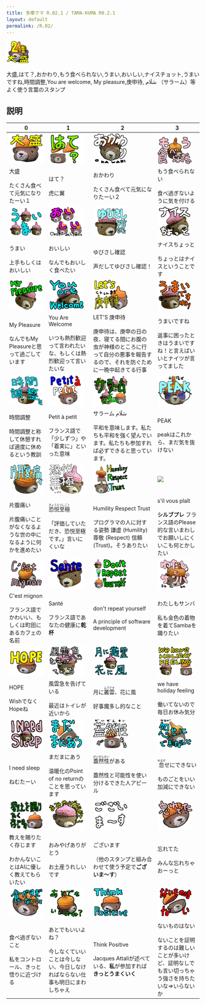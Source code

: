 ```yaml
---
title: 多摩クマ R.02.1 / TAMA-KUMA R0.2.1
layout: default
permalink: /R.02/
---
```


![](images\00_IMG_4337_main.png)

大盛,はて？,おかわり,もう食べられない,うまい,おいしい,ナイスチョット,うまいですね,時間調整,You are welcome, My pleasure,庚申待, سَلَام （サラーム）等よく使う言葉のスタンプ

## 説明

| 0 | 1 | 2 | 3 |
|---|---|---|---|
| ![](images\01_IMG_4337_大盛.png)| ![](images\02_IMG_4348_はて？.png)| ![](images\03_IMG_4339_おかわり.png)| ![](images\04_IMG_4341_もう食べられない.png)|
|大盛<br/><br/>たくさん食べて元気になりたーい１|はて？<br/><br/>虎に翼|おかわり<br/><br/>たくさん食べて元気になりたーい２|もう食べられない<br/><br/>食べ過ぎないように気を付ける|
| ![](images\05_3_kumas_うまい.png)| ![](images\06_3_kumas_おいしい.png)| ![](images\07_PXL_20240628_100008457_ゆびさし確認.png)| ![](images\08_PXL_20240628_100118865_ナイスちょっと.png)|
|うまい<br/><br/>上手もしくはおいしい|おいしい<br/><br/>なんでもおいしく食べたい|ゆびさし確認<br/><br/>声だしてゆびさし確認！|ナイスちょっと<br/><br/>ちょっとはナイスということです|
| ![](images\09_PXL_20240628_100118865_MyPleasure.png)| ![](images\10_PXL_20240628_100118865_youAreWelcome.png)| ![](images\11_IMG_4334_LETS庚申待.png)| ![](images\12_PXL_20240628_095956204_うまいですね.png)|
|My Pleasure<br/><br/>なんでもMy Pleasureと思って過ごしています|You Are Welcome<br/><br/>いつも熱烈歓迎って言われたいな、もしくは熱烈歓迎って言いたいな|LET'S 庚申待<br/><br/>庚申待は、庚申の日の夜、寝てる間にお腹の虫が神様のところに行って自分の悪事を報告するので、それを防ぐために一晩中起きてる行事|うまいですね<br/><br/>返事に困ったときはうまいですね！と言えばいいとナイツが言ってました|
| ![](images\13_PXL_20240628_095956204_時間調整.png)| ![](images\14_IMG_4335_Petit_a_petit.png)| ![](images\15_3_kumas_サラーム.png)| ![](images\16_IMG_4345_peak.png)|
|時間調整<br/><br/>時間調整と称して休憩すれば適度に休めるという教訓|Petit à petit<br/><br/>フランス語で「少しずつ」や「着実に」といった意味|サラーム سَلَام<br/><br/>平和を意味します。私たちも平和を強く望んでいます。私たちも参加すれば必ずできると思っています。|PEAK<br/><br/>peakはこれから、まだ気を抜けない|
| ![](images\17_IMG_4341_片腹痛い.png)| ![](images\18_PXL_20240628_100118865_恐悦至極.png)| ![](images\19_IMG_4343_hrt.png)| ![](images\20_PXL_20240628_100008457_s'il_vous_plaît.png)|
|片腹痛い<br/><br/>片腹痛いことがなくなるような世の中になるように何かを進めたい|<ruby>恐悦至極<rp>（</rp><rt>きょうえつしごく</rt><rp>）</rp></ruby><br/><br/>「評価していただき、恐悦至極です。」言いにくいな|Humility Respect Trust<br/><br/>プログラマの人に対する姿勢 謙虚 (Humility) 尊敬 (Respect) 信頼 (Trust)。そうありたい|s'il vous plaît<br/><br/>**シルブプレ** フランス語のPlease的な言いまわしでお願いしにくいこも何とかしたい|
| ![](images\21_IMG_4341_cest_mignon.png)| ![](images\22_PXL_20240628_100008457_sante.png)| ![](images\23_3_kumas_dont_repeat_yourself.png)| ![](images\24_IMG_4347_わたしもサンバ.png)|
|C'est mignon<br/><br/>フランス語でかわいい、もしくは町田にあるカフェの名前|Santé<br/><br/>フランス語であなたの健康に**乾杯**|don't repeat yourself<br/><br/>A principle of software development|わたしもサンバ<br/><br/>私も金色の着物を着てSambaを踊りたい|
| ![](images\25_IMG_4337_hope.png)| ![](images\26_PXL_20240628_100021899_風雲急を告げている.png)| ![](images\27_2_kumas_月に叢雲、花に風.png)| ![](images\28_2_kumas_holiday_feeling.png)|
|HOPE<br/><br/>WishでなくHopeね|風雲急を告げている<br/><br/>最近はトイレが近いから|月に<ruby>叢雲<rp>（</rp><rt>ムラクモ</rt><rp>）</rp></ruby>、花に風<br/><br/>好事魔多し的なこと|we have holiday feeling<br/><br/>働いてないので毎日お休み気分|
| ![](images\29_2_kumas_i_need_sleep.png)| ![](images\30_IMG_4348_まだまにあう.png)| ![](images\31_IMG_4349_蓋然性.png)| ![](images\32_IMG_4338_忽せにできない.png)|
|I need sleep<br/><br/>ねむたーい|まだまにあう<br/><br/>温暖化のPoint of no returnのことを思っています|<ruby>蓋然性<rp>（</rp><rt>がいぜんせい</rt><rp>）</rp></ruby>がある<br/><br/>蓋然性と可能性を使い分けるできた人アピール|<ruby>忽<rp>（</rp><rt>ゆるが</rt><rp>）</rp></ruby>せにできない<br/><br/>ものごとをいい加減にできない|
| ![](images\33_IMG_4337_教えを賜りたく存じます.png)| ![](images\34_PXL_20240628_100118865_おみやげありがとう.png)| ![](images\35_messages_ございます.png)| ![](images\36_IMG_4336_忘れてた.png)|
|教えを賜りたく存じます<br/><br/>わかんないことはAIに優しく教えてもらいたい|おみやげありがとう<br/><br/>お土産うれしいです|ございます<br/><br/>（他のスタンプと組み合わせて使う予定で**ございま～す**）|忘れてた<br/><br/>みんな忘れちゃおーっと|
| ![](images\37_IMG_4336_食べ過ぎないこと.png)| ![](images\38_IMG_4341_あとでもいいよね.png)| ![](images\39_IMG_4337_think_positive.png)| ![](images\40_IMG_4349_ないものはない.png)|
|食べ過ぎないこと<br/><br/>私をコントロール、きっと悟りに近づける|あとでもいいよね？<br/><br/>今しなくていいことは今しない、今日しなければならない仕事も明日にまわしちゃえ|Think Positive<br/><br/>Jacques Attaliが述べている、**私**が参加すれば**きっとうまくいく**|ないものはない<br/><br/>ないことを証明するのは難しいことが多いけど、証明なしでも言い切っちゃう強さを持ちたいな⇒いらないか|

<!--
we have holiday feeling
I need sleep
月に<ruby>叢雲<rp>（</rp><rt>ムラクモ</rt><rp>）</rp></ruby>、花に風
don't repeat yourself
うまい
おいしい
サラーム سَلَام
LET'S 庚申待
Petit à petit
食べ過ぎないこと
忘れてた
Think Positive
教えを賜りたく存じます
大盛
HOPE
<ruby>忽<rp>（</rp><rt>ゆるが</rt><rp>）</rp></ruby>せにできない
おかわり
C'est mignon
あとでもいいよね？
もう食べられない
片腹痛い
Humility Respect Trust
PEAK
わたしもサンバ
はて？
まだまにあう
ないものはない
<ruby>蓋然性<rp>（</rp><rt>がいぜんせい</rt><rp>）</rp></ruby>がある
ございます
うまいですね
時間調整
Santé
ゆびさし確認
s'il vous plaît
風雲急を告げている
My Pleasure
You Are Welcome
おみやげありがとう
ナイスちょっと
<ruby>恐悦至極<rp>（</rp><rt>きょうえつしごく</rt><rp>）</rp></ruby>

-->